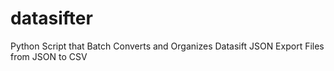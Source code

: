 datasifter
==========

Python Script that Batch Converts and Organizes Datasift JSON Export Files from JSON to CSV
